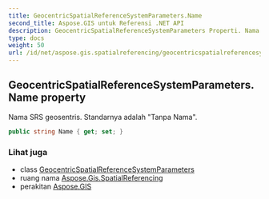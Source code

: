 ```yaml
---
title: GeocentricSpatialReferenceSystemParameters.Name
second_title: Aspose.GIS untuk Referensi .NET API
description: GeocentricSpatialReferenceSystemParameters Properti. Nama SRS geosentris. Standarnya adalah Tanpa Nama.
type: docs
weight: 50
url: /id/net/aspose.gis.spatialreferencing/geocentricspatialreferencesystemparameters/name/
---
```

## GeocentricSpatialReferenceSystemParameters.Name property

Nama SRS geosentris. Standarnya adalah "Tanpa Nama".

```csharp
public string Name { get; set; }
```

### Lihat juga

* class [GeocentricSpatialReferenceSystemParameters](../)
* ruang nama [Aspose.Gis.SpatialReferencing](../../geocentricspatialreferencesystemparameters/)
* perakitan [Aspose.GIS](../../../)


